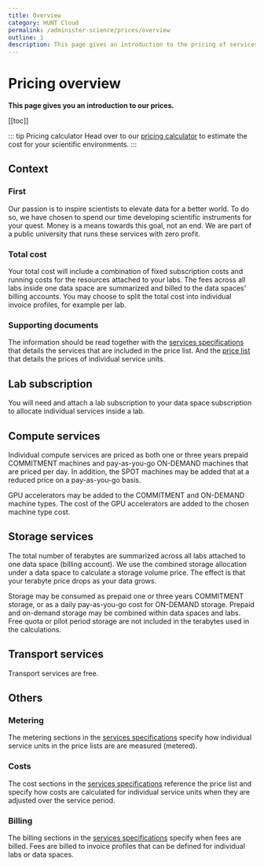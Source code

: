 ```yaml
---
title: Overview
category: HUNT Cloud
permalink: /administer-science/prices/overview
outline: 1
description: This page gives an introduction to the pricing of services in HUNT Cloud.
---
```


# Pricing overview

**This page gives you an introduction to our prices.**

[[toc]]

::: tip Pricing calculator
Head over to our [pricing calculator](/administer-science/prices/calculator) to estimate the cost for your scientific environments.
::: 

## Context

### First

Our passion is to inspire scientists to elevate data for a better world. To do so, we have chosen to spend our time developing scientific instruments for your quest. Money is a means towards this goal, not an end. We are part of a public university that runs these services with zero profit. 

### Total cost

Your total cost will include a combination of fixed subscription costs and running costs for the resources attached to your labs. The fees across all labs inside one data space are summarized and billed to the data spaces' billing accounts. You may choose to split the total cost into individual invoice profiles, for example per lab.

### Supporting documents

The information should be read together with the [services specifications](/administer-science/services/specifications) that details the services that are included in the price list. And the [price list](/administer-science/prices/pricelist) that details the prices of individual service units.



## Lab subscription

You will need and attach a lab subscription to your data space subscription to allocate individual services inside a lab.

## Compute services

Individual compute services are priced as both one or three years prepaid COMMITMENT machines and pay-as-you-go ON-DEMAND machines that are priced per day. In addition, the SPOT machines may be added that at a reduced price on a pay-as-you-go basis. 

GPU accelerators may be added to the COMMITMENT and ON-DEMAND machine types. The cost of the GPU accelerators are added to the chosen machine type cost.

## Storage services

The total number of terabytes are summarized across all labs attached to one data space (billing account). We use the combined storage allocation under a data space to calculate a storage volume price. The effect is that your terabyte price drops as your data grows. 

Storage may be consumed as prepaid one or three years COMMITMENT storage, or as a daily pay-as-you-go cost for ON-DEMAND storage. Prepaid and on-demand storage may be combined within data spaces and labs. Free quota or pilot period storage are not included in the terabytes used in the calculations.

## Transport services

Transport services are free.

## Others

### Metering

The metering sections in the [services specifications](/administer-science/services/specifications) specify how individual service units in the price lists are are measured (metered).

### Costs

The cost sections in the [services specifications](/administer-science/services/specifications) reference the price list and specify how costs are calculated for individual service units when they are adjusted over the service period.

### Billing 

The billing sections in the [services specifications](/administer-science/services/specifications) specify when fees are billed. Fees are billed to invoice profiles that can be defined for individual labs or data spaces.

